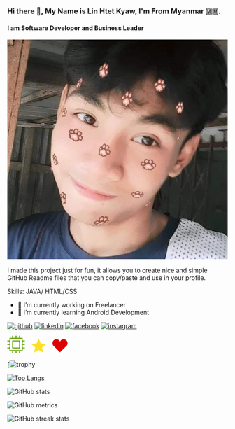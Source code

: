 ### Hi there 👋, My Name is Lin Htet Kyaw, I'm From Myanmar 🇲🇲.
#### I am Software Developer and Business Leader
![I am Software Developer and Business Leader](https://raw.githubusercontent.com/linhtetkyaw079/Lin_Htet_Kyaw/Flutter/FB_IMG_1686266942575.jpg)

I made this project just for fun, it allows you to create nice and simple GitHub Readme files that you can copy/paste and use in your profile.

Skills: JAVA/ HTML/CSS

- 🔭 I’m currently working on Freelancer 
- 🌱 I’m currently learning Android Development 


[<img src='https://cdn.jsdelivr.net/npm/simple-icons@3.0.1/icons/github.svg' alt='github' height='40'>](https://github.com/linhtetkyaw079)  [<img src='https://cdn.jsdelivr.net/npm/simple-icons@3.0.1/icons/linkedin.svg' alt='linkedin' height='40'>](https://www.linkedin.com/in/linhtetkyaw079/)  [<img src='https://cdn.jsdelivr.net/npm/simple-icons@3.0.1/icons/facebook.svg' alt='facebook' height='40'>](https://www.facebook.com/https://m.me/LinuxLXGG)  [<img src='https://cdn.jsdelivr.net/npm/simple-icons@3.0.1/icons/instagram.svg' alt='instagram' height='40'>](https://www.instagram.com/https://m.me/LinuxLXGG/)  

<a href='https://docs.github.com/en/developers'><img src='https://raw.githubusercontent.com/acervenky/animated-github-badges/master/assets/devbadge.gif' width='40' height='40'></a> <a href='https://stars.github.com/'><img src='https://raw.githubusercontent.com/acervenky/animated-github-badges/master/assets/starbadge.gif' width='35' height='35'></a> <a href='https://docs.github.com/en/github/supporting-the-open-source-community-with-github-sponsors'><img src='https://raw.githubusercontent.com/acervenky/animated-github-badges/master/assets/sponsorbadge.gif' width='35' height='35'></a> 

[![trophy](https://github-profile-trophy.vercel.app/?linhtetkyaw079=ryo-ma&theme=dark_lover)

[![Top Langs](https://github-readme-stats.vercel.app/api/top-langs/?username=linhtetkyaw079)](https://github.com/anuraghazra/github-readme-stats)

![GitHub stats](https://github-readme-stats.vercel.app/api?username=linhtetkyaw079&show_icons=true)  

![GitHub metrics](https://metrics.lecoq.io/linhtetkyaw079)  

![GitHub streak stats](https://streak-stats.demolab.com/?user=linhtetkyaw079)  

